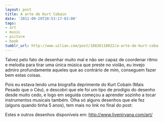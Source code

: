 ```yaml
---
layout: post
title: A arte de Kurt Cobain
date: '2011-09-29T20:53:17-03:00'
tags:
- art
- music
- picture
- book
tumblr_url: http://www.uilian.com/post/10826118022/a-arte-de-kurt-cobain
---
```

Talvez pelo fato de desenhar muito mal e não ser capaz de coordenar ritmo e melodia para tirar uma única música que preste no violão, eu invejo admiro profundamente aqueles que ao contrário de mim, conseguem fazer bem estas coisas.

Pois eu estava lendo uma biografia deprimente do Kurt Cobain (Mais Pesado que o Céu), e descobri que ele foi um tipo de prodígio do desenho desde muito cedo, e logo em seguida começou a aprender sozinho a tocar instrumentos musicais também.
Olha só alguns desenhos que ele fez (alguns quando tinha 5 anos), tem mais no link no final do post:




Estes e outros desenhos disponíveis em: http://www.livenirvana.com/art/
